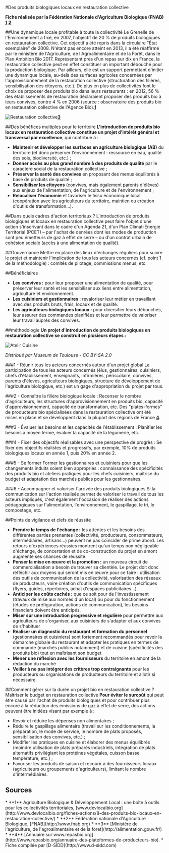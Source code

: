 #Des produits biologiques locaux en restauration collective

**Fiche réalisée par la Fédération Nationale d'Agriculture Biologique (FNAB)** **[1](#note)** **[2](#note)**

##Une dynamique locale profitable à toute la collectivité
Le Grenelle de l'Environnement a fixé, en 2007, l'objectif de 20 % de produits biologiques en restauration collective. Cet objectif a été repris dans la circulaire "État exemplaire" de 2008. N'étant pas encore atteint en 2013, il a été réaffirmé par le ministère de l'Agriculture, de l'Agroalimentaire et de la Forêt, dans le Plan Ambition Bio 2017.
Représentant près d'un repas sur dix en France, la restauration collective peut en effet constituer un important débouché pour la production biologique. Par ailleurs, elle est un support permettant d'initier une dynamique locale, au-delà des surfaces agricoles concernées par l'approvisionnement de la restauration collective (structuration des filières, sensibilisation des citoyens, etc.). De plus en plus de collectivités font le choix de proposer des produits bio dans leurs restaurants  : en 2012, 56 % des établissements de restauration déclaraient proposer des produits bio à leurs convives, contre 4 % en 2006 (source : observatoire des produits bio en restauration collective de l'Agence Bio).**[1](#note)** 

![Restauration collective](http://alimentation.gouv.fr/local/cache-vignettes/L455xH303/resto_collective-33f19.jpg)**[3](#note)**

##Des bénéfices multiples pour le territoire
**L'introduction de produits bio locaux en restauration collective constitue un projet d'intérêt général et transversal par excellence**, qui contribue à :

* **Maintenir et développer les surfaces en agriculture biologique (AB)** du territoire (et donc préserver l'environnement : ressource en eau, qualité des sols, biodiversité, etc.) ;
* **Donner accès au plus grand nombre à des produits de qualité** par le caractère social de la restauration collective ;
* **Préserver la santé des convives** en proposant des menus équilibrés à base de produits de qualité ;
* **Sensibiliser les citoyens** (convives, mais également parents d'élèves) aux enjeux de l'alimentation, de l'agriculture et de l'environnement ;
* **Relocaliser l'économie** et favoriser le tissu économique local (coopération avec les agriculteurs du territoire, maintien ou création d'outils de transformation...).

##Dans quels cadres d'action territoriaux ?
L'introduction de produits biologiques et locaux en restauration collective peut faire l'objet d'une action s'inscrivant dans le cadre d'un Agenda 21, d'un Plan Climat-Énergie Territorial (PCET) – par l'achat de denrées dont les modes de production sont peu émetteurs de gaz à effet de serre – ou d'un contrat urbain de cohésion sociale (accès à une alimentation de qualité).

##Gouvernance 
Mettre en place des lieux d'échanges réguliers pour suivre le projet et maintenir l'implication de tous les acteurs concernés (cf. point 1 de la
méthodologie) : comités de pilotage, commissions menus, etc.

##Bénéficiaires

* **Les convives :** pour leur proposer une alimentation de qualité, pour préserver leur santé et les sensibiliser aux liens entre alimentation, agriculture et environnement.
* **Les cuisiniers et gestionnaires :** revaloriser leur métier en travaillant avec des produits bruts, frais, locaux et de qualité.
* **Les agriculteurs biologiques locaux :** pour diversifier leurs débouchés, leur assurer des commandes planifiées et leur permettre de valoriser leur travail auprès des convives.

##méthodologie
**Un projet d'introduction de produits biologiques en restauration collective se construit en plusieurs étapes :**

![Atelir Cuisine](https://flic.kr/p/ebAtV9)

*Distribué par Museum de Toulouse - CC BY-SA 2.0*

###1 - Réunir tous les acteurs concernés autour d'un projet global
La participation de tous les acteurs concernés (élus, gestionnaires, cuisiniers, chefs d'établissement, enseignants, infirmières, périscolaire, convives, parents d'élèves, agriculteurs biologiques, structure de développement de l'agriculture biologique, etc.) est un gage d'appropriation du projet par tous.

###2 - Connaître la filière biologique locale :
Recenser le nombre d'agriculteurs, les structures d'approvisionnement en produits bio, capacité d'approvisionnement, capacité de transformation, etc. Des "plates-formes" de producteurs bio spécialisées dans la restauration collective ont été mises en place et se développent dans la plupart des régions de France **[4](#note)**.

###3 - Évaluer les besoins et les capacités de l'établissement :
Planifier les besoins à moyen terme, évaluer la capacité de la légumerie, etc.

###4 - Fixer des objectifs réalisables avec une perspective de progrès :
Se fixer des objectifs réalistes et progressifs, par exemple, 10% de produits biologiques locaux en année 1, puis 20% en année 2.

###5 - Se former
Former les gestionnaires et cuisiniers pour que les changements induits soient bien appropriés : connaissance des spécificités des produits bio et ateliers pratiques pour les chefs cuisiniers, maîtrise du budget et adaptation des marchés publics pour les gestionnaires.

###6 - Accompagner et valoriser l'arrivée des produits biologiques
Si la communication sur l'action réalisée permet de valoriser le travail de tous les acteurs impliqués, c'est également l'occasion de réaliser des actions pédagogiques sur l'alimentation, l'environnement, le gaspillage, le tri, le compostage, etc.

##Points de vigilance et clefs de réussite
* **Prendre le temps de l'échange  :** les attentes et les besoins des différentes parties prenantes (collectivité, producteurs, consommateurs, intermédiaires, artisans...) peuvent ne pas coïncider de prime abord. Les retours d'expériences réussies montrent qu'un temps non négligeable d'échange, de concertation et de co-construction du projet en amont augmente ses chances de réussite.
* **Penser la mise en œuvre et la promotion :** un nouveau circuit de commercialisation a besoin de trouver sa clientèle. Le projet doit donc réfléchir aux moyens qui seront mis en œuvre pour ce faire : utilisation des outils de communication de la collectivité, valorisation des réseaux de producteurs, voire création d'outils de communication spécifiques (flyers, guides, répertoires, achat d'espaces publicitaires...).
* **Anticiper les coûts cachés  :** que ce soit pour de l'investissement (travaux de mise aux normes d'un local) ou pour du fonctionnement (études de préfiguration, actions de communication), les besoins financiers doivent être anticipés.
* **Miser sur une introduction progressive et régulière** pour permettre aux agriculteurs de s'organiser, aux cuisiniers de s'adapter et aux convives de s'habituer 
* **Réaliser un diagnostic du restaurant et formation du personnel** (gestionnaires et cuisiniers) sont fortement recommandés pour revoir la démarche globale du restaurant et adapter les pratiques en termes de commande (marchés publics notamment) et de cuisine (spécificités des produits bio) tout en maîtrisant son budget
* **Mener une réflexion avec les fournisseurs** du territoire en amont de la rédaction du marché 
* **Veiller à ne pas intégrer des critères trop contraignants** pour les producteurs ou organisations de producteurs du territoire et allotir si nécessaire.

##Comment gérer sur la durée un projet bio en restauration collective ? Maîtriser le budget en restauration collective
**Pour éviter le surcoût** qui peut être causé par l'achat de produits biologiques et pour contribuer plus encore à la réduction des émissions de gaz à effet de serre, des actions peuvent être initiées visant par exemple à :

* Revoir et réduire les dépenses non alimentaires ;
* Réduire le gaspillage alimentaire (travail sur les conditionnements, la préparation, le mode de service, le nombre de plats proposés, sensibilisation des convives, etc.) ;
* Modifier les pratiques en cuisine et élaborer des menus équilibrés (moindre utilisation de plats préparés industriels, intégration de plats alternatifs privilégiant les protéines végétales, cuisson basse température, etc.) ;
* Favoriser les produits de saison et recourir à des fournisseurs locaux (agriculteurs ou groupements d'agriculteurs), limitant le nombre d'intermédiaires.


## Sources
<a id="note">
* **1** Agriculture Biologique & Développement Local : une boîte à outils pour les collectivités territoriales, [www.devlocalbio.org](http://www.devlocalbio.org/fiches-actions/8-des-produits-bio-locaux-en-restauration-collective/)
* **2** Fédération nationale d'Agriculture Biologique, [FNAB](http://www.fnab.org)
* **3** [Ministère de l'agriculture, de l'agroalimentaire et de la foret](http://alimentation.gouv.fr/)
* **4** [Annuaire sur www.repasbio.org](http://www.repasbio.org/annuaire-des-plateformes-de-producteurs-bio).
* Fiche compilée par [D-SIDD](http://www.d-sidd.com)
</a>
